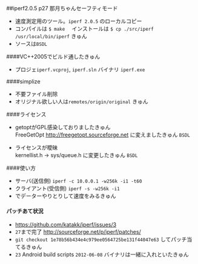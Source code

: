 ##iperf2.0.5 p27 那月ちゃんセーフティモード

* 速度測定用のツール。`iperf 2.0.5` のローカルコピー   
* コンパイルは `$ make  ` インストールは ` $ cp ./src/iperf  /usr/local/bin/iperf ` きゅん    
* ソースは`BSDL`

####VC++2005でビルド通したきゅん

* プロジェ`iperf.vcproj`, `iperf.sln` バイナリ `iperf.exe` 

####simplize

* 不要ファイル削除
* オリジナル欲しい人は`remotes/origin/original` きゅん   

####ライセンス

* getoptがGPL感染しておりましたきゅん  
FreeGetOpt http://freegetopt.sourceforge.net に変えましたきゅん  `BSDL`  

* ライセンスが曖昧  
kernellist.h -> sys/queue.h に変更したきゅん `BSDL`  

####使い方

* サーバ(送信側) `iperf -c 10.0.0.1 -w256k -i1 -t60` 
* クライアント(受信側) `iperf -s -w256k -i1`
* でデーターやりとりして速度をみるきゅん   

#### パッチあて状況

* https://github.com/katakk/iperf/issues/3
* `27`まで完了  http://sourceforge.net/p/iperf/patches/   
* `git checkout 1e78b56b434e4c979ee0564725be131f44047e63` してパッチ当てるきゅん   
* `23`    Android build scripts        `2012-06-08`  バイナリは一緒に入れといたきゅん     
 



